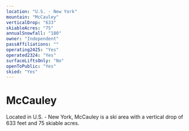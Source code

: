 ```yaml
---
location: "U.S. - New York"
mountain: "McCauley"
verticalDrop: "633"
skiableAcres: "75"
annualSnowfall: "180"
owner: "Independent"
passAffiliations: ""
operating2425: "Yes"
operated2324: "Yes"
surfaceLiftsOnly: "No"
openToPublic: "Yes"
skied: "Yes"
---
```


# McCauley

Located in U.S. - New York, McCauley is a ski area with a vertical drop of 633 feet and 75 skiable acres.